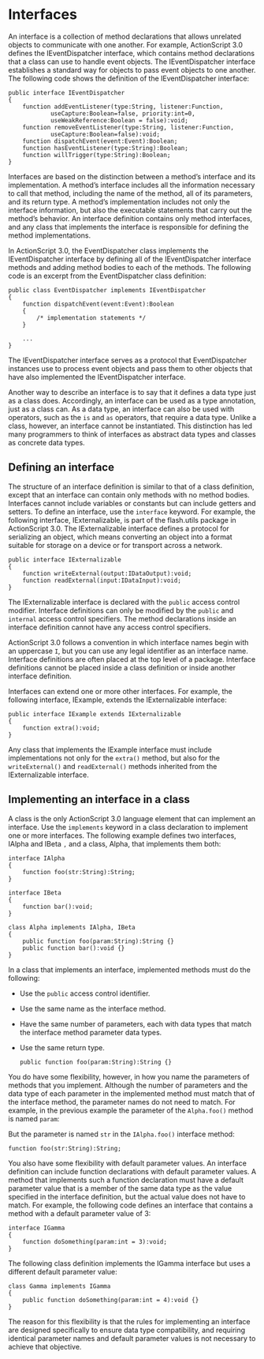 # Interfaces

An interface is a collection of method declarations that allows unrelated
objects to communicate with one another. For example, ActionScript 3.0 defines
the IEventDispatcher interface, which contains method declarations that a class
can use to handle event objects. The IEventDispatcher interface establishes a
standard way for objects to pass event objects to one another. The following
code shows the definition of the IEventDispatcher interface:

    public interface IEventDispatcher
    {
        function addEventListener(type:String, listener:Function,
                useCapture:Boolean=false, priority:int=0,
                useWeakReference:Boolean = false):void;
        function removeEventListener(type:String, listener:Function,
                useCapture:Boolean=false):void;
        function dispatchEvent(event:Event):Boolean;
        function hasEventListener(type:String):Boolean;
        function willTrigger(type:String):Boolean;
    }

Interfaces are based on the distinction between a method’s interface and its
implementation. A method’s interface includes all the information necessary to
call that method, including the name of the method, all of its parameters, and
its return type. A method’s implementation includes not only the interface
information, but also the executable statements that carry out the method’s
behavior. An interface definition contains only method interfaces, and any class
that implements the interface is responsible for defining the method
implementations.

In ActionScript 3.0, the EventDispatcher class implements the IEventDispatcher
interface by defining all of the IEventDispatcher interface methods and adding
method bodies to each of the methods. The following code is an excerpt from the
EventDispatcher class definition:

    public class EventDispatcher implements IEventDispatcher
    {
        function dispatchEvent(event:Event):Boolean
        {
            /* implementation statements */
        }

        ...
    }

The IEventDispatcher interface serves as a protocol that EventDispatcher
instances use to process event objects and pass them to other objects that have
also implemented the IEventDispatcher interface.

Another way to describe an interface is to say that it defines a data type just
as a class does. Accordingly, an interface can be used as a type annotation,
just as a class can. As a data type, an interface can also be used with
operators, such as the `is` and `as` operators, that require a data type. Unlike
a class, however, an interface cannot be instantiated. This distinction has led
many programmers to think of interfaces as abstract data types and classes as
concrete data types.

## Defining an interface

The structure of an interface definition is similar to that of a class
definition, except that an interface can contain only methods with no method
bodies. Interfaces cannot include variables or constants but can include getters
and setters. To define an interface, use the `interface` keyword. For example,
the following interface, IExternalizable, is part of the flash.utils package in
ActionScript 3.0. The IExternalizable interface defines a protocol for
serializing an object, which means converting an object into a format suitable
for storage on a device or for transport across a network.

    public interface IExternalizable
    {
        function writeExternal(output:IDataOutput):void;
        function readExternal(input:IDataInput):void;
    }

The IExternalizable interface is declared with the `public` access control
modifier. Interface definitions can only be modified by the `public` and
`internal` access control specifiers. The method declarations inside an
interface definition cannot have any access control specifiers.

ActionScript 3.0 follows a convention in which interface names begin with an
uppercase `I`, but you can use any legal identifier as an interface name.
Interface definitions are often placed at the top level of a package. Interface
definitions cannot be placed inside a class definition or inside another
interface definition.

Interfaces can extend one or more other interfaces. For example, the following
interface, IExample, extends the IExternalizable interface:

    public interface IExample extends IExternalizable
    {
        function extra():void;
    }

Any class that implements the IExample interface must include implementations
not only for the `extra()` method, but also for the `writeExternal()` and
`readExternal()` methods inherited from the IExternalizable interface.

## Implementing an interface in a class

A class is the only ActionScript 3.0 language element that can implement an
interface. Use the `implements` keyword in a class declaration to implement one
or more interfaces. The following example defines two interfaces, IAlpha and
IBeta `,` and a class, Alpha, that implements them both:

    interface IAlpha
    {
        function foo(str:String):String;
    }

    interface IBeta
    {
        function bar():void;
    }

    class Alpha implements IAlpha, IBeta
    {
        public function foo(param:String):String {}
        public function bar():void {}
    }

In a class that implements an interface, implemented methods must do the
following:

- Use the `public` access control identifier.

- Use the same name as the interface method.

- Have the same number of parameters, each with data types that match the
  interface method parameter data types.

- Use the same return type.

      public function foo(param:String):String {}

You do have some flexibility, however, in how you name the parameters of methods
that you implement. Although the number of parameters and the data type of each
parameter in the implemented method must match that of the interface method, the
parameter names do not need to match. For example, in the previous example the
parameter of the `Alpha.foo()` method is named `param`:

But the parameter is named `str` in the `IAlpha.foo()` interface method:

    function foo(str:String):String;

You also have some flexibility with default parameter values. An interface
definition can include function declarations with default parameter values. A
method that implements such a function declaration must have a default parameter
value that is a member of the same data type as the value specified in the
interface definition, but the actual value does not have to match. For example,
the following code defines an interface that contains a method with a default
parameter value of 3:

    interface IGamma
    {
        function doSomething(param:int = 3):void;
    }

The following class definition implements the IGamma interface but uses a
different default parameter value:

    class Gamma implements IGamma
    {
        public function doSomething(param:int = 4):void {}
    }

The reason for this flexibility is that the rules for implementing an interface
are designed specifically to ensure data type compatibility, and requiring
identical parameter names and default parameter values is not necessary to
achieve that objective.
